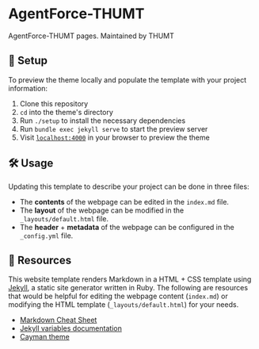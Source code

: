 # AgentForce-THUMT
AgentForce-THUMT pages. Maintained by THUMT

## 🚀 Setup
To preview the theme locally and populate the template with your project information:
1. Clone this repository
2. `cd` into the theme's directory
3. Run `./setup` to install the necessary dependencies
4. Run `bundle exec jekyll serve` to start the preview server
5. Visit [`localhost:4000`](http://localhost:4000) in your browser to preview the theme

## 🛠️ Usage
Updating this template to describe your project can be done in three files:
* The **contents** of the webpage can be edited in the `index.md` file.
* The **layout** of the webpage can be modified in the `_layouts/default.html` file.
* The **header** + **metadata** of the webpage can be configured in the `_config.yml` file.

## 📜 Resources
This website template renders Markdown in a HTML + CSS template using [Jekyll](https://jekyllrb.com/), a static site generator written in Ruby. The following are resources that would be helpful for editing the webpage content (`index.md`) or modifying the HTML template (`_layouts/default.html`) for your needs.

* [Markdown Cheat Sheet](https://www.markdownguide.org/basic-syntax/)
* [Jekyll variables documentation](https://jekyllrb.com/docs/variables/)
* [Cayman theme](https://github.com/pages-themes/cayman)
